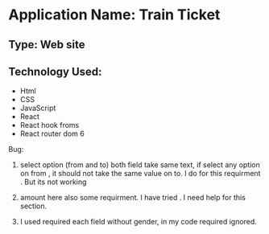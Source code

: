 # Application Name: Train Ticket

## Type: Web site

## Technology Used:
 - Html
 - CSS
 - JavaScript
 - React
 - React hook froms
 - React router dom 6

 Bug:
 1. select option (from and to) both field take same text, if select any option on from , it should not take the same value on to. I do for this requirment . But its not working 
 2. amount here also some requirment. I have tried . I need help for this section.

 3. I used required each field without gender, in my code required ignored.